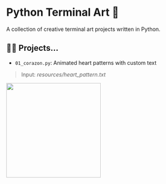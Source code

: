 # Python Terminal Art 🎨

A collection of creative terminal art projects written in Python.

## 🧑‍💻 Projects...

- `01_corazon.py`: Animated heart patterns with custom text

> Input: *resources/heart_pattern.txt*
<img src="https://github.com/user-attachments/assets/dbf3f721-cdc8-496c-afee-db600022b099" width="250" height="250"/>

